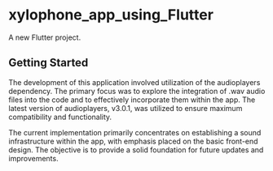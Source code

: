# xylophone_app_using_Flutter

A new Flutter project.

## Getting Started

The development of this application involved utilization of the audioplayers dependency. The primary focus was to explore the integration of .wav audio files into the code and to effectively incorporate them within the app. The latest version of audioplayers, v3.0.1, was utilized to ensure maximum compatibility and functionality.

The current implementation primarily concentrates on establishing a sound infrastructure within the app, with emphasis placed on the basic front-end design. The objective is to provide a solid foundation for future updates and improvements.

